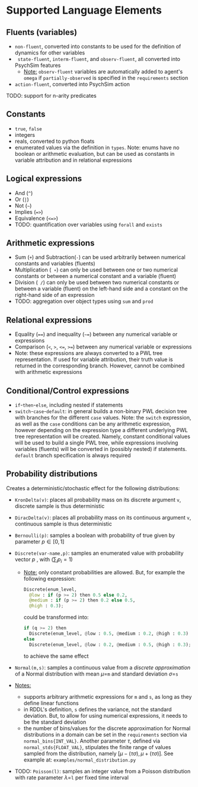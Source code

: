 # Supported Language Elements

## Fluents (variables)

- `non-fluent`, converted into constants to be used for the definition of dynamics for other variables 
- ` state-fluent`, `interm-fluent`, and `observ-fluent`, all converted into PsychSim features
  - <u>Note:</u> `observ-fluent` variables are automatically added to agent's `omega` if `partially-observed` is specified in the `requirements` section
- `action-fluent`, converted into PsychSim action

TODO: support for n-arity predicates

## Constants

- `true`, `false` 
- integers
- reals, converted to python floats
- enumerated values via the definition in `types`. Note: enums have no boolean or arithmetic evaluation, but can be used as constants in variable attribution and in relational expressions

## Logical expressions

- And (`^`)
- Or (`|`)
- Not (`∼`)
- Implies (`=>`)
- Equivalence (`<=>`)
- TODO: quantification over variables using `forall` and `exists`

## Arithmetic expressions

- Sum (`+`) and Subtraction(`-`) can be used arbitrarily between numerical constants and variables (fluents)
- Multiplication (` ∗`) can only be used between one or two numerical constants or between a numerical constant and a variable (fluent)
- Division (` /`) can only be used between two numerical constants or between a variable (fluent) on the left-hand side and a constant on the right-hand side of an expression
- TODO: aggregation over object types using `sum` and  `prod`

## Relational expressions

- Equality (`==`) and inequality (`∼=`) between any numerical variable or expressions 
- Comparison (`<`, `>`, `<=`, `>=`) between any numerical variable or expressions 
- Note: these expressions are always converted to a PWL tree representation. If used for variable attribution, their truth value is returned in the corresponding branch. However, cannot be combined with arithmetic expressions

## Conditional/Control expressions

- `if`-`then`-`else`, including nested if statements
- `switch`-`case`-`default`: in general builds a non-binary PWL decision tree with branches for the different `case` values. Note: the `switch` expression, as well as the `case` conditions can be any arithmetic expression, however depending on the expression type a different underlying PWL tree representation will be created. Namely, constant conditional values will be used to build a single PWL tree, while expressions involving variables (fluents) will be converted in (possibly nested) if statements. `default` branch specification is always required

## Probability distributions

Creates a deterministic/stochastic effect for the following distributions:

- `KronDelta(v)`: places all probability mass on its discrete argument `v`, discrete sample is thus deterministic

- `DiracDelta(v)`: places all probability mass on its continuous argument `v`, continuous sample is thus deterministic

- `Bernoulli(p)`: samples a boolean with probability of true given by parameter $p\in[0,1]$

- `Discrete(var-name,p)`: samples an enumerated value with probability vector $p$ , with $(\sum_i p_i=1)$

  - <u>Note:</u> only constant probabilities are allowed. 
    But, for example the following expression:

    ```python
    Discrete(enum_level,
      @low : if (p >= 2) then 0.5 else 0.2,
      @medium : if (p >= 2) then 0.2 else 0.5,
      @high : 0.3);
    ```

    could be transformed into:

    ```python
    if (q >= 2) then
      Discrete(enum_level, @low : 0.5, @medium : 0.2, @high : 0.3)
    else
      Discrete(enum_level, @low : 0.2, @medium : 0.5, @high : 0.3);
    ```

    to achieve the same effect

-  `Normal(m,s)`: samples a continuous value from a *discrete approximation* of a Normal distribution with mean $\mu=$`m` and standard deviation $\sigma=$`s`

  - <u>Notes:</u>
    - supports arbitrary arithmetic expressions for `m` and `s`, as long as they define linear functions
    - in RDDL's definition, `s` defines the variance, not the standard deviation. But, to allow for using numerical expressions, it needs to be the standard deviation
    -  the number of bins/values for the discrete approximation for Normal distributions in a domain can be set in the `requirements` section via `normal_bins{INT_VAL}`. Another parameter $\tau$, defined via  `normal_stds{FLOAT_VAL}`, stipulates the finite range of values sampled from the distribution, namely $[\mu-(\tau\sigma),\mu+(\tau\sigma)]$. See example at: `examples/normal_distribution.py`

- TODO: `Poisson(l)`: samples an integer value from a Poisson distribution with rate parameter $\lambda=$`l` per fixed time interval

